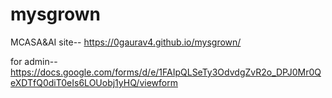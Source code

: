 # mysgrown
 MCASA&AI
 site--
https://0gaurav4.github.io/mysgrown/


for admin--
https://docs.google.com/forms/d/e/1FAIpQLSeTy3OdvdgZvR2o_DPJ0Mr0QeXDTfQ0diT0eIs6LOUobj1yHQ/viewform
